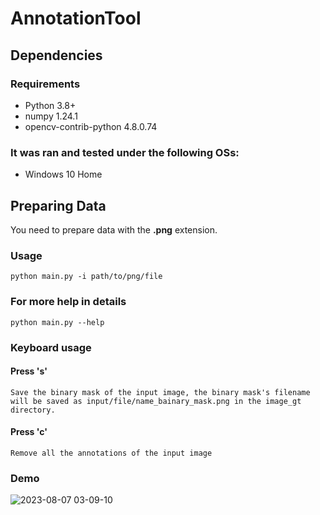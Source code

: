 # AnnotationTool

## Dependencies
### Requirements
- Python 3.8+
- numpy 1.24.1
- opencv-contrib-python 4.8.0.74

### It was ran and tested under the following OSs:
- Windows 10 Home

## Preparing Data
You need to prepare data with the **.png** extension.

### Usage
    python main.py -i path/to/png/file

### For more help in details
    python main.py --help

### Keyboard usage
#### Press '**s**'
    Save the binary mask of the input image, the binary mask's filename will be saved as input/file/name_bainary_mask.png in the image_gt directory.
#### Press '**c**'
    Remove all the annotations of the input image

### Demo
![2023-08-07 03-09-10](https://github.com/KevinTsaiCodes/AnnotationTool/assets/53148219/f93d5958-8133-454a-8d89-f557bbe85179)